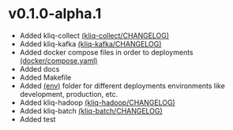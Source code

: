 # v0.1.0-alpha.1
- Added kliq-collect [(kliq-collect/CHANGELOG)](modules/kliq-collect/CHANGELOG.md)
- Added kliq-kafka [(kliq-kafka/CHANGELOG)](modules/kliq-kafka/CHANGELOG.md)
- Added docker compose files in order to deployments [(docker/compose.yaml)](docker/compose.yaml)
- Added docs
- Added Makefile
- Added [(env)](docker/env) folder for different deployments environments like development, production, etc.
- Added kliq-hadoop [(kliq-hadoop/CHANGELOG)](modules/kliq-hadoop/CHANGELOG.md)
- Added kliq-batch [(kliq-batch/CHANGELOG)](modules/kliq-batch/CHANGELOG.md)
- Added test
